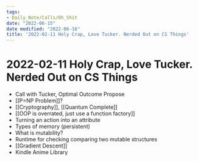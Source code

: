 ```yaml
---
tags:
- Daily_Note/Calls/Oh_Shit
date: "2022-06-15"
date modified: "2022-06-16"
title: '2022-02-11 Holy Crap, Love Tucker. Nerded Out on CS Things'
---
```


# 2022-02-11 Holy Crap, Love Tucker. Nerded Out on CS Things
- Call with Tucker, Optimal Outcome Propose
 - [[P=NP Problem]]?
 - [[Cryptography]], [[Quantum Complete]]
 - [[OOP is overrated, just use a function factory]]
 - Turning an action into an attribute
 - Types of memory (persistent)
 - What is mutability?
 - Runtime for checking comparing two mutable structures
 - [[Gradient Descent]]
 - Kindle Anime Library
